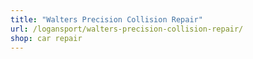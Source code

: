 ```yaml
---
title: "Walters Precision Collision Repair"
url: /logansport/walters-precision-collision-repair/
shop: car repair
---
```


